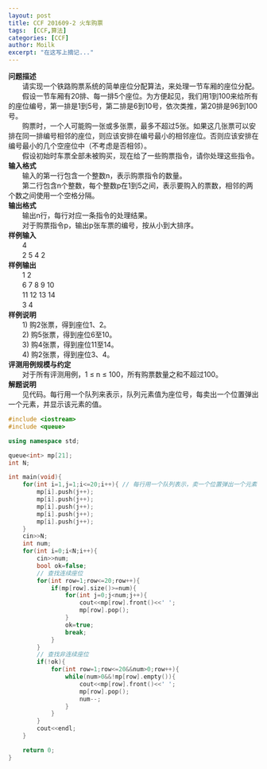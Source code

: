```yaml
---
layout: post
title: CCF 201609-2 火车购票
tags:  [CCF,算法]
categories: [CCF]
author: Moilk
excerpt: "在这写上摘记..."
---
```


**问题描述**  
　　请实现一个铁路购票系统的简单座位分配算法，来处理一节车厢的座位分配。  
　　假设一节车厢有20排、每一排5个座位。为方便起见，我们用1到100来给所有的座位编号，第一排是1到5号，第二排是6到10号，依次类推，第20排是96到100号。  
　　购票时，一个人可能购一张或多张票，最多不超过5张。如果这几张票可以安排在同一排编号相邻的座位，则应该安排在编号最小的相邻座位。否则应该安排在编号最小的几个空座位中（不考虑是否相邻）。  
　　假设初始时车票全部未被购买，现在给了一些购票指令，请你处理这些指令。  
**输入格式**  
　　输入的第一行包含一个整数n，表示购票指令的数量。  
　　第二行包含n个整数，每个整数p在1到5之间，表示要购入的票数，相邻的两个数之间使用一个空格分隔。  
**输出格式**  
　　输出n行，每行对应一条指令的处理结果。  
　　对于购票指令p，输出p张车票的编号，按从小到大排序。  
**样例输入**  
　　4  
　　2 5 4 2  
**样例输出**  
　　1 2  
　　6 7 8 9 10  
　　11 12 13 14  
　　3 4  
**样例说明**  
　　1) 购2张票，得到座位1、2。  
　　2) 购5张票，得到座位6至10。  
　　3) 购4张票，得到座位11至14。  
　　4) 购2张票，得到座位3、4。  
**评测用例规模与约定**  
　　对于所有评测用例，1 ≤ n ≤ 100，所有购票数量之和不超过100。  
**解题说明**  
　　见代码。每行用一个队列来表示，队列元素值为座位号，每卖出一个位置弹出一个元素，并显示该元素的值。  

```cpp
#include <iostream>
#include <queue>

using namespace std;

queue<int> mp[21];
int N;

int main(void){
    for(int i=1,j=1;i<=20;i++){ // 每行用一个队列表示，卖一个位置弹出一个元素
        mp[i].push(j++);
        mp[i].push(j++);
        mp[i].push(j++);
        mp[i].push(j++);
        mp[i].push(j++);
    }
    cin>>N;
    int num;
    for(int i=0;i<N;i++){
        cin>>num;
        bool ok=false;
        // 查找连续座位
        for(int row=1;row<=20;row++){
            if(mp[row].size()>=num){
                for(int j=0;j<num;j++){
                    cout<<mp[row].front()<<' ';
                    mp[row].pop();
                }
                ok=true;
                break;
            }
        }
        // 查找非连续座位
        if(!ok){
            for(int row=1;row<=20&&num>0;row++){
                while(num>0&&!mp[row].empty()){
                    cout<<mp[row].front()<<' ';
                    mp[row].pop();
                    num--;
                }
            }
        }
        cout<<endl;
    }

    return 0;
}
```